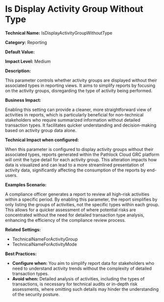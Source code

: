 # Is Display Activity Group Without Type

**Technical Name:** IsDisplayActivityGroupWithoutType

**Category:** Reporting

**Default Value:**

**Impact Level:** Medium

**Description:**

This parameter controls whether activity groups are displayed without their associated types in reporting views. It aims to simplify reports by focusing on the activity groups, disregarding the type of activity being performed.

**Business Impact:**

Enabling this setting can provide a cleaner, more straightforward view of activities in reports, which is particularly beneficial for non-technical stakeholders who require summarized information without detailed transaction types. It facilitates quicker understanding and decision-making based on activity group data alone.

**Technical Impact when configured:**

When this parameter is configured to display activity groups without their associated types, reports generated within the Pathlock Cloud GRC platform will omit the type detail for each activity group. This alteration impacts how data is visualized and can lead to a more streamlined presentation of activity data, significantly affecting the consumption of the reports by end-users.

**Examples Scenario:**

A compliance officer generates a report to review all high-risk activities within a specific period. By enabling this parameter, the report simplifies by only listing the groups of activities, not the specific types within each group. This allows for a quicker assessment of where potential risks are concentrated without the need for detailed transaction type analysis, enhancing the efficiency of the compliance review process.

**Related Settings:**

- TechnicalNameForActivityGroup
- TechnicalNameForActivityMode

**Best Practices:** 

- **Configure when:** You aim to simplify report data for stakeholders who need to understand activity trends without the complexity of detailed transaction types.
- **Avoid when:** Detailed analysis of activities, including the types of transactions, is necessary for technical audits or in-depth risk assessments, where omitting such details may hinder the understanding of the security posture.